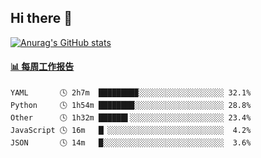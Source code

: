## Hi there 👋

[![Anurag's GitHub stats](https://github-readme-stats-orilights.vercel.app/api?username=orilights)](https://github.com/anuraghazra/github-readme-stats)

<!--
**OriLight152/OriLight152** is a ✨ _special_ ✨ repository because its `README.md` (this file) appears on your GitHub profile.

Here are some ideas to get you started:

- 🔭 I’m currently working on ...
- 🌱 I’m currently learning ...
- 👯 I’m looking to collaborate on ...
- 🤔 I’m looking for help with ...
- 💬 Ask me about ...
- 📫 How to reach me: ...
- 😄 Pronouns: ...
- ⚡ Fun fact: ...
-->

<!-- waka-box start -->
#### <a href="https://gist.github.com/92c8d5b388768c10efcba86e82b7c4fb" target="_blank">📊 每周工作报告</a>
```text
YAML       🕓 2h7m  ████████▉░░░░░░░░░░░░░░░░░░░ 32.1%
Python     🕓 1h54m ████████░░░░░░░░░░░░░░░░░░░░ 28.8%
Other      🕓 1h32m ██████▌░░░░░░░░░░░░░░░░░░░░░ 23.4%
JavaScript 🕓 16m   █▏░░░░░░░░░░░░░░░░░░░░░░░░░░  4.2%
JSON       🕓 14m   █░░░░░░░░░░░░░░░░░░░░░░░░░░░  3.6%
```
<!-- Powered by https://github.com/journey-ad/waka-box-go . -->
<!-- waka-box end -->
